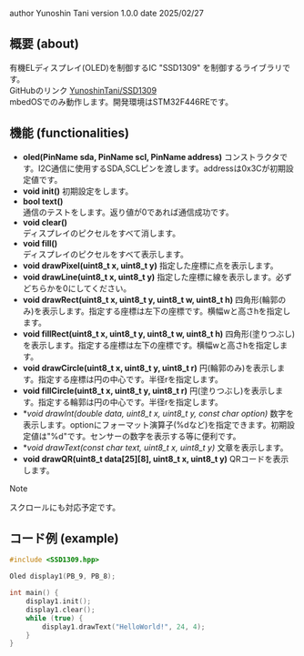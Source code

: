 author  Yunoshin Tani
version 1.0.0
date    2025/02/27

## 概要 (about)
有機ELディスプレイ(OLED)を制御するIC "SSD1309" を制御するライブラリです。  
GitHubのリンク [YunoshinTani/SSD1309](https://github.com/YunoshinTani/SSD1309.git)  
mbedOSでのみ動作します。開発環境はSTM32F446REです。

## 機能 (functionalities)
- **oled(PinName sda, PinName scl, PinName address)**
コンストラクタです。I2C通信に使用するSDA,SCLピンを渡します。addressは0x3Cが初期設定値です。
- **void init()**
初期設定をします。
- **bool text()**  
通信のテストをします。返り値が0であれば通信成功です。
- **void clear()**  
ディスプレイのピクセルをすべて消します。
- **void fill()**  
ディスプレイのピクセルをすべて表示します。
- **void drawPixel(uint8_t x, uint8_t y)**
指定した座標に点を表示します。
- **void drawLine(uint8_t x, uint8_t y)**
指定した座標に線を表示します。必ずどちらかを0にしてください。
- **void drawRect(uint8_t x, uint8_t y, uint8_t w, uint8_t h)**
四角形(輪郭のみ)を表示します。指定する座標は左下の座標です。横幅wと高さhを指定します。
- **void fillRect(uint8_t x, uint8_t y, uint8_t w, uint8_t h)**
四角形(塗りつぶし)を表示します。指定する座標は左下の座標です。横幅wと高さhを指定します。
- **void drawCircle(uint8_t x, uint8_t y, uint8_t r)**
円(輪郭のみ)を表示します。指定する座標は円の中心です。半径rを指定します。
- **void fillCircle(uint8_t x, uint8_t y, uint8_t r)**
円(塗りつぶし)を表示します。指定する輪郭は円の中心です。半径rを指定します。
- **void drawInt(double data, uint8_t x, uint8_t y, const char *option)**
数字を表示します。optionにフォーマット演算子(%dなど)を指定できます。初期設定値は"%d"です。センサーの数字を表示する等に便利です。
- **void drawText(const char *text, uint8_t x, uint8_t y)**
文章を表示します。
- **void drawQR(uint8_t data[25][8], uint8_t x, uint8_t y)**
QRコードを表示します。

> [!NOTE]
> スクロールにも対応予定です。

## コード例 (example)
```cpp
#include <SSD1309.hpp>

Oled display1(PB_9, PB_8);

int main() {
    display1.init();
    display1.clear();
    while (true) {
        display1.drawText("HelloWorld!", 24, 4);
    }
}
```
